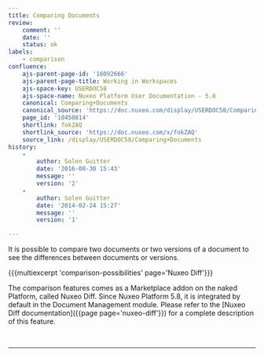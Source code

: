 ```yaml
---
title: Comparing Documents
review:
    comment: ''
    date: ''
    status: ok
labels:
    - comparison
confluence:
    ajs-parent-page-id: '16092666'
    ajs-parent-page-title: Working in Workspaces
    ajs-space-key: USERDOC58
    ajs-space-name: Nuxeo Platform User Documentation - 5.8
    canonical: Comparing+Documents
    canonical_source: 'https://doc.nuxeo.com/display/USERDOC58/Comparing+Documents'
    page_id: '18450814'
    shortlink: fokZAQ
    shortlink_source: 'https://doc.nuxeo.com/x/fokZAQ'
    source_link: /display/USERDOC58/Comparing+Documents
history:
    - 
        author: Solen Guitter
        date: '2016-08-30 15:43'
        message: ''
        version: '2'
    - 
        author: Solen Guitter
        date: '2014-02-24 15:27'
        message: ''
        version: '1'

---
```

It is possible to compare two documents or two versions of a document to see the differences between documents or versions.

{{{multiexcerpt 'comparison-possibilities' page='Nuxeo Diff'}}}

The comparison features comes as a Marketplace addon on the naked Platform, called Nuxeo Diff. Since Nuxeo Platform 5.8, it is integrated by default in the Document Management module. Please refer to the [Nuxeo Diff documentation]({{page page='nuxeo-diff'}}) for a complete description of this feature.

&nbsp;

* * *